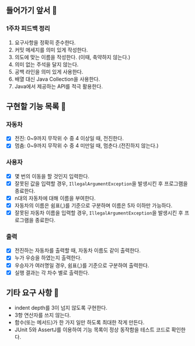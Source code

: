 ## 들어가기 앞서 🏃
### 1주차 피드백 정리
1. 요구사항을 정확히 준수한다.
2. 커밋 메세지를 의미 있게 작성한다.
3. 의도에 맞는 이름을 작성한다. (이때, 축약하지 않는다.)
4. 의미 없는 주석을 달지 않는다.
5. 공백 라인을 의미 있게 사용한다.
6. 배열 대신 Java Collection을 사용한다.
7. Java에서 제공하는 API를 적극 활용한다.

## 구현할 기능 목록 🚗
### 자동차
- [x] 전진: 0~9까지 무작위 수 중 4 이상일 때, 전진한다.
- [x] 멈춤: 0~9까지 무작위 수 중 4 미만일 때, 멈춘다.(전진하지 않는다.)

### 사용자
- [x] 몇 번의 이동을 할 것인지 입력한다.
- [x] 잘못된 값을 입력할 경우, `IllegalArgumentException`을 발생시킨 후 프로그램을 종료한다.
- [x] n대의 자동차에 대해 이름을 부여한다.
- [x] 자동차의 이름은 쉼표(,)를 기준으로 구분하며 이름은 5자 이하만 가능하다.
- [x] 잘못된 자동차 이름을 입력할 경우, `IllegalArgumentException`을 발생시킨 후 프로그램을 종료한다.

### 출력
- [x] 전진하는 자동차를 출력할 때, 자동차 이름도 같이 출력한다. 
- [x] 누가 우승을 하였는지 출력한다. 
- [x] 우승자가 여러명일 경우, 쉼표(,)를 기준으로 구분하여 출력한다.
- [x] 실행 결과는 각 차수 별로 출력한다.

## 기타 요구 사항 👻
- indent depth를 3이 넘지 않도록 구현한다.
- 3항 연산자를 쓰지 않는다.
- 함수(또는 메서드)가 한 가지 일만 하도록 최대한 작게 만든다.
- JUnit 5와 AssertJ를 이용하여 기능 목록이 정상 동작함을 테스트 코드로 확인한다.